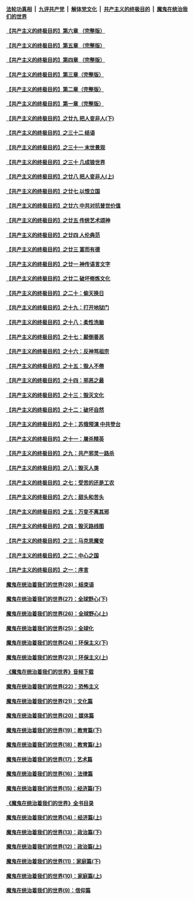 

####  [法轮功真相](../../../../basic/blob/master/README.md?t=06020601) &nbsp;|&nbsp; [九评共产党](../../../../9ping.md/blob/master/README.md?t=06020601) &nbsp;|&nbsp; [解体党文化](../../../../jtdwh.md/blob/master/README.md?t=06020601)  &nbsp;|&nbsp; [共产主义的终极目的](../../../../gczydzjmd.md/blob/master/README.md?t=06020601) &nbsp;|&nbsp; [魔鬼在统治我们的世界](../../../../mgztzwmdsj.md/blob/master/README.md?t=06020601) 

#### [【共产主义的终极目的】第六章 （完整版）](../pages/nsc422/n11428913.md?t=06020601) 

#### [【共产主义的终极目的】第五章 （完整版）](../pages/nsc422/n11428912.md?t=06020601) 

#### [【共产主义的终极目的】第四章 （完整版）](../pages/nsc422/n11428907.md?t=06020601) 

#### [【共产主义的终极目的】第三章（完整版）](../pages/nsc422/n11428848.md?t=06020601) 

#### [【共产主义的终极目的】第二章（完整版）](../pages/nsc422/n11428831.md?t=06020601) 

#### [【共产主义的终极目的】第一章（完整版）](../pages/nsc422/n11417651.md?t=06020601) 

#### [【共产主义的终极目的】之廿九 把人变非人(下)](../pages/nsc422/n11344140.md?t=06020601) 

#### [【共产主义的终极目的】之三十二 结语](../pages/nsc422/n11360535.md?t=06020601) 

#### [【共产主义的终极目的】之三十一 末世景观](../pages/nsc422/n11351129.md?t=06020601) 

#### [【共产主义的终极目的】之三十 几成狼世界](../pages/nsc422/n11348280.md?t=06020601) 

#### [【共产主义的终极目的】之廿八 把人变非人(上)](../pages/nsc422/n11340492.md?t=06020601) 

#### [【共产主义的终极目的】之廿七 以恨立国](../pages/nsc422/n11336944.md?t=06020601) 

#### [【共产主义的终极目的】之廿六 中共对抗普世价值](../pages/nsc422/n11324785.md?t=06020601) 

#### [【共产主义的终极目的】之廿五 传统艺术颂神](../pages/nsc422/n11296396.md?t=06020601) 

#### [【共产主义的终极目的】之廿四 人伦典范](../pages/nsc422/n11296397.md?t=06020601) 

#### [【共产主义的终极目的】之廿三 富而有德](../pages/nsc422/n11283598.md?t=06020601) 

#### [【共产主义的终极目的】之廿一 神传语言文字](../pages/nsc422/n11263265.md?t=06020601) 

#### [【共产主义的终极目的】之廿二 破坏修炼文化](../pages/nsc422/n11245728.md?t=06020601) 

#### [【共产主义的终极目的】之二十：偷天换日](../pages/nsc422/n11238846.md?t=06020601) 

#### [【共产主义的终极目的】之十九：打开地狱门](../pages/nsc422/n11206376.md?t=06020601) 

#### [【共产主义的终极目的】之十八：柔性洗脑](../pages/nsc422/n11199994.md?t=06020601) 

#### [【共产主义的终极目的】之十七：颠倒善恶](../pages/nsc422/n11179782.md?t=06020601) 

#### [【共产主义的终极目的】之十六：反神骂祖宗](../pages/nsc422/n11166798.md?t=06020601) 

#### [【共产主义的终极目的】之十五：毁人不倦](../pages/nsc422/n11166792.md?t=06020601) 

#### [【共产主义的终极目的】之十四：邪恶之最](../pages/nsc422/n11150249.md?t=06020601) 

#### [【共产主义的终极目的】之十三：毁灭文化](../pages/nsc422/n11135227.md?t=06020601) 

#### [【共产主义的终极目的】之十二：破坏自然](../pages/nsc422/n11135214.md?t=06020601) 

#### [【共产主义的终极目的】之十：苏俄预演 中共登台](../pages/nsc422/n11118424.md?t=06020601) 

#### [【共产主义的终极目的】之十一：屠杀精英](../pages/nsc422/n11118442.md?t=06020601) 

#### [【共产主义的终极目的】之九：共产邪灵一路杀](../pages/nsc422/n11114139.md?t=06020601) 

#### [【共产主义的终极目的】之八：毁灭人类](../pages/nsc422/n11108503.md?t=06020601) 

#### [【共产主义的终极目的】之七：受苦的还是工农](../pages/nsc422/n11101809.md?t=06020601) 

#### [【共产主义的终极目的】之六：甜头和苦头](../pages/nsc422/n11096971.md?t=06020601) 

#### [【共产主义的终极目的】之五：万变不离其邪](../pages/nsc422/n11091285.md?t=06020601) 

#### [【共产主义的终极目的】之四：毁灭路线图](../pages/nsc422/n11086284.md?t=06020601) 

#### [【共产主义的终极目的】之三：马克思魔变](../pages/nsc422/n11061941.md?t=06020601) 

#### [【共产主义的终极目的】之二：中心之国](../pages/nsc422/n11047728.md?t=06020601) 

#### [【共产主义的终极目的】之一：序言](../pages/nsc422/n11086077.md?t=06020601) 

#### [魔鬼在统治着我们的世界(28)：结束语](../pages/nsc422/n10936246.md?t=06020601) 

#### [魔鬼在统治着我们的世界(27)：全球野心(下)](../pages/nsc422/n10928319.md?t=06020601) 

#### [魔鬼在统治着我们的世界(26)：全球野心(上)](../pages/nsc422/n10900318.md?t=06020601) 

#### [魔鬼在统治着我们的世界(25)：全球化](../pages/nsc422/n10788205.md?t=06020601) 

#### [魔鬼在统治着我们的世界(24)：环保主义(下)](../pages/nsc422/n10695307.md?t=06020601) 

#### [魔鬼在统治着我们的世界(23)：环保主义(上)](../pages/nsc422/n10688613.md?t=06020601) 

#### [《魔鬼在统治着我们的世界》音频下载](../pages/nsc422/n10635553.md?t=06020601) 

#### [魔鬼在统治着我们的世界(22)：恐怖主义](../pages/nsc422/n10614727.md?t=06020601) 

#### [魔鬼在统治着我们的世界(21)：文化篇](../pages/nsc422/n10597706.md?t=06020601) 

#### [魔鬼在统治着我们的世界(20)：媒体篇](../pages/nsc422/n10586579.md?t=06020601) 

#### [魔鬼在统治着我们的世界(19)：教育篇(下)](../pages/nsc422/n10564808.md?t=06020601) 

#### [魔鬼在统治着我们的世界(18)：教育篇(上)](../pages/nsc422/n10526970.md?t=06020601) 

#### [魔鬼在统治着我们的世界(17)：艺术篇](../pages/nsc422/n10499093.md?t=06020601) 

#### [魔鬼在统治着我们的世界(16)：法律篇](../pages/nsc422/n10485969.md?t=06020601) 

#### [魔鬼在统治着我们的世界(15)：经济篇(下)](../pages/nsc422/n10469975.md?t=06020601) 

#### [《魔鬼在统治着我们的世界》全书目录](../pages/nsc422/n10464261.md?t=06020601) 

#### [魔鬼在统治着我们的世界(14)：经济篇(上)](../pages/nsc422/n10457370.md?t=06020601) 

#### [魔鬼在统治着我们的世界(13)：政治篇(下)](../pages/nsc422/n10448270.md?t=06020601) 

#### [魔鬼在统治着我们的世界(12)：政治篇(上)](../pages/nsc422/n10444576.md?t=06020601) 

#### [魔鬼在统治着我们的世界(11)：家庭篇(下)](../pages/nsc422/n10440961.md?t=06020601) 

#### [魔鬼在统治着我们的世界(10)：家庭篇(上)](../pages/nsc422/n10435448.md?t=06020601) 

#### [魔鬼在统治着我们的世界(9)：信仰篇](../pages/nsc422/n10432159.md?t=06020601) 

